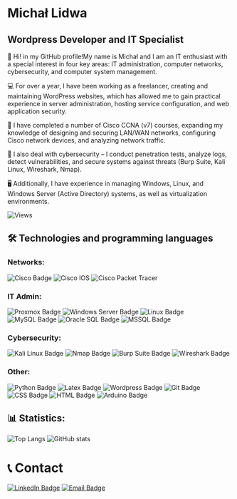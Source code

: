 # Michał Lidwa

## Wordpress Developer and IT Specialist

👋 Hi! in my GitHub profile!My name is Michał and I am an IT enthusiast with a special interest in four key areas: IT administration, computer networks, cybersecurity, and computer system management. 


💻 For over a year, I have been working as a freelancer, creating and maintaining WordPress websites, which has allowed me to gain practical experience in server administration, hosting service configuration, and web application security.


🧠 I have completed a number of Cisco CCNA (v7) courses, expanding my knowledge of designing and securing LAN/WAN networks, configuring Cisco network devices, and analyzing network traffic.


🔐 I also deal with cybersecurity – I conduct penetration tests, analyze logs, detect vulnerabilities, and secure systems against threats (Burp Suite, Kali Linux, Wireshark, Nmap).


🖥️ Additionally, I have experience in managing Windows, Linux, and Windows Server (Active Directory) systems, as well as virtualization environments.


![Views](https://komarev.com/ghpvc/?username=Majkel14xd&style=flat-square)  

## 🛠 Technologies and programming languages

### Networks:
![Cisco Badge](https://img.shields.io/badge/Cisco-Networking-blue?style=for-the-badge&logo=cisco&logoColor=white)
![Cisco IOS](https://img.shields.io/badge/Cisco%20IOS-Network%20OS-blue?style=for-the-badge&logo=cisco&logoColor=white)
![Cisco Packet Tracer](https://img.shields.io/badge/Cisco%20Packet%20Tracer-Simulation-1abc9c?style=for-the-badge&logo=cisco&logoColor=white)

### IT Admin:
![Proxmox Badge](https://img.shields.io/badge/Proxmox-Virtualization-E57000?style=for-the-badge&logo=proxmox&logoColor=white)
![Windows Server Badge](https://img.shields.io/badge/Windows%20Server-Administration-0078D6?style=for-the-badge&logo=windows&logoColor=white)
![Linux Badge](https://img.shields.io/badge/Linux-Administration-333333?style=for-the-badge&logo=linux&logoColor=white)
![MySQL Badge](https://img.shields.io/badge/MySQL-Database-4479A1?style=for-the-badge&logo=mysql&logoColor=white)
![Oracle SQL Badge](https://img.shields.io/badge/Oracle%20SQL-Database-F80000?style=for-the-badge&logo=oracle&logoColor=white)
![MSSQL Badge](https://img.shields.io/badge/MSSQL-Database-CC2927?style=for-the-badge&logo=microsoftsqlserver&logoColor=white)

### Cybersecurity:
![Kali Linux Badge](https://img.shields.io/badge/Kali%20Linux-Pentesting-557C94?style=for-the-badge&logo=kalilinux&logoColor=white)
![Nmap Badge](https://img.shields.io/badge/Nmap-Network%20Scanner-4F7AA7?style=for-the-badge&logo=nmap&logoColor=white)
![Burp Suite Badge](https://img.shields.io/badge/Burp%20Suite-Web%20Security-FF6F00?style=for-the-badge&logo=burpsuite&logoColor=white)
![Wireshark Badge](https://img.shields.io/badge/Wireshark-Network%20Analyzer-1679A7?style=for-the-badge&logo=wireshark&logoColor=white)

### Other:
![Python Badge](https://img.shields.io/badge/Python-Programming-3776AB?style=for-the-badge&logo=python&logoColor=white)
![Latex Badge](https://img.shields.io/badge/LaTeX-Documentation-008080?style=for-the-badge&logo=latex&logoColor=white)
![Wordpress Badge](https://img.shields.io/badge/WordPress-Web-21759B?style=for-the-badge&logo=wordpress&logoColor=white)
![Git Badge](https://img.shields.io/badge/Git-Version%20Control-F05032?style=for-the-badge&logo=git&logoColor=white)
![CSS Badge](https://img.shields.io/badge/CSS-Stylesheet-1572B6?style=for-the-badge&logo=css3&logoColor=white)
![HTML Badge](https://img.shields.io/badge/HTML-Markup-E34F26?style=for-the-badge&logo=html5&logoColor=white)
![Arduino Badge](https://img.shields.io/badge/Arduino-Electronics-00979D?style=for-the-badge&logo=arduino&logoColor=white)

## 📊 Statistics:
![Top Langs](https://github-readme-stats.vercel.app/api/top-langs/?username=Majkel14xd&layout=compact&theme=radical)
![GitHub stats](https://github-readme-stats.vercel.app/api?username=Majkel14xd&show_icons=true&theme=radical)

# 📞 Contact 
[![LinkedIn Badge](https://img.shields.io/badge/LinkedIn-Connect-blue?style=for-the-badge&logo=linkedin&logoColor=white)](https://www.linkedin.com/in/mlidwa)
[![Email Badge](https://img.shields.io/badge/e--mail-WP.pl-D44638?style=for-the-badge&logo=gmail&logoColor=white)](mailto:mlidwa@wp.pl)
